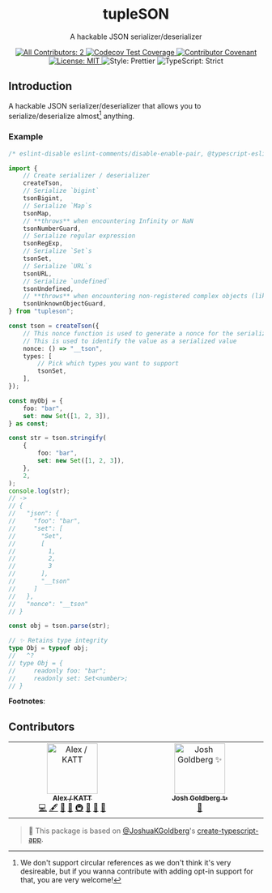 <h1 align="center">tupleSON</h1>

<p align="center">A hackable JSON serializer/deserializer</p>

<p align="center">
	<a href="#contributors" target="_blank">
<!-- prettier-ignore-start -->
<!-- ALL-CONTRIBUTORS-BADGE:START - Do not remove or modify this section -->
<img alt="All Contributors: 2" src="https://img.shields.io/badge/all_contributors-2-21bb42.svg" />
<!-- ALL-CONTRIBUTORS-BADGE:END -->
<!-- prettier-ignore-end -->
</a>
	<a href="https://codecov.io/gh/KATT/tupleson" target="_blank">
		<img alt="Codecov Test Coverage" src="https://codecov.io/gh/KATT/tupleson/branch/main/graph/badge.svg"/>
	</a>
	<a href="https://github.com/KATT/tupleson/blob/main/.github/CODE_OF_CONDUCT.md" target="_blank">
		<img alt="Contributor Covenant" src="https://img.shields.io/badge/code_of_conduct-enforced-21bb42" />
	</a>
	<a href="https://github.com/KATT/tupleson/blob/main/LICENSE.md" target="_blank">
		<img alt="License: MIT" src="https://img.shields.io/github/license/KATT/tupleson?color=21bb42">
	</a>
	<img alt="Style: Prettier" src="https://img.shields.io/badge/style-prettier-21bb42.svg" />
	<img alt="TypeScript: Strict" src="https://img.shields.io/badge/typescript-strict-21bb42.svg" />
</p>

## Introduction

A hackable JSON serializer/deserializer that allows you to serialize/deserialize almost[^1] anything.

### Example

```ts
/* eslint-disable eslint-comments/disable-enable-pair, @typescript-eslint/no-unused-vars, n/no-missing-import */

import {
	// Create serializer / deserializer
	createTson,
	// Serialize `bigint`
	tsonBigint,
	// Serialize `Map`s
	tsonMap,
	// **throws** when encountering Infinity or NaN
	tsonNumberGuard,
	// Serialize regular expression
	tsonRegExp,
	// Serialize `Set`s
	tsonSet,
	// Serialize `URL`s
	tsonURL,
	// Serialize `undefined`
	tsonUndefined,
	// **throws** when encountering non-registered complex objects (like class instances)
	tsonUnknownObjectGuard,
} from "tupleson";

const tson = createTson({
	// This nonce function is used to generate a nonce for the serialized value
	// This is used to identify the value as a serialized value
	nonce: () => "__tson",
	types: [
		// Pick which types you want to support
		tsonSet,
	],
});

const myObj = {
	foo: "bar",
	set: new Set([1, 2, 3]),
} as const;

const str = tson.stringify(
	{
		foo: "bar",
		set: new Set([1, 2, 3]),
	},
	2,
);
console.log(str);
// ->
// {
//   "json": {
//     "foo": "bar",
//     "set": [
//       "Set",
//       [
//         1,
//         2,
//         3
//       ],
//       "__tson"
//     ]
//   },
//   "nonce": "__tson"
// }

const obj = tson.parse(str);

// ✨ Retains type integrity
type Obj = typeof obj;
//   ^?
// type Obj = {
//     readonly foo: "bar";
//     readonly set: Set<number>;
// }
```

**Footnotes**:

[^1]: We don't support circular references as we don't think it's very desireable, but if you wanna contribute with adding opt-in support for that, you are very welcome!

## Contributors

<!-- spellchecker: disable -->
<!-- ALL-CONTRIBUTORS-LIST:START - Do not remove or modify this section -->
<!-- prettier-ignore-start -->
<!-- markdownlint-disable -->
<table>
  <tbody>
    <tr>
      <td align="center" valign="top" width="14.28%"><a href="https://katt.dev/"><img src="https://avatars.githubusercontent.com/u/459267?v=4?s=100" width="100px;" alt="Alex / KATT"/><br /><sub><b>Alex / KATT</b></sub></a><br /><a href="https://github.com/KATT/tupleson/commits?author=KATT" title="Code">💻</a> <a href="#content-KATT" title="Content">🖋</a> <a href="https://github.com/KATT/tupleson/commits?author=KATT" title="Documentation">📖</a> <a href="#ideas-KATT" title="Ideas, Planning, & Feedback">🤔</a> <a href="#infra-KATT" title="Infrastructure (Hosting, Build-Tools, etc)">🚇</a> <a href="#maintenance-KATT" title="Maintenance">🚧</a> <a href="#projectManagement-KATT" title="Project Management">📆</a> <a href="#tool-KATT" title="Tools">🔧</a></td>
      <td align="center" valign="top" width="14.28%"><a href="http://www.joshuakgoldberg.com/"><img src="https://avatars.githubusercontent.com/u/3335181?v=4?s=100" width="100px;" alt="Josh Goldberg ✨"/><br /><sub><b>Josh Goldberg ✨</b></sub></a><br /><a href="#tool-JoshuaKGoldberg" title="Tools">🔧</a></td>
    </tr>
  </tbody>
</table>

<!-- markdownlint-restore -->
<!-- prettier-ignore-end -->

<!-- ALL-CONTRIBUTORS-LIST:END -->
<!-- spellchecker: enable -->

<!-- You can remove this notice if you don't want it 🙂 no worries! -->

> 💙 This package is based on [@JoshuaKGoldberg](https://github.com/JoshuaKGoldberg)'s [create-typescript-app](https://github.com/JoshuaKGoldberg/create-typescript-app).
